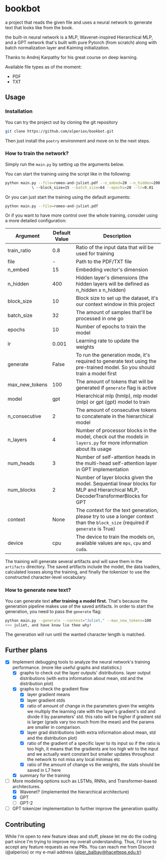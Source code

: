 # bookbot

a project that reads the given file and uses a neural network to generate text that looks like from the book.

the built-in neural network is a MLP, Wavenet-inspired Hierarchical MLP, and a GPT network that's built with pure Pytorch (from scratch) along with batch normalization layer and Kaiming initialization.

Thanks to Andrej Karpathy for his great course on deep learning.

Available file types as of the moment:

- PDF
- TXT

## Usage

### Installation

You can try the project out by cloning the git repository

```bash
git clone https://github.com/alperiox/bookbot.git
```

Then just install the `poetry` environment and move on to the next steps.

### How to train the network?

Simply run the `main.py` by setting up the arguments below.

You can start the training using the script like in the following:

```bash
python main.py --file=romeo-and-juliet.pdf --n_embed=20 --n_hidden=200 
            \ --block_size=15 --batch_size=64 --epochs=20 --lr=0.01
```

Or you can just start the training using the default arguments:

```bash
python main.py --file=romeo-and-juliet.pdf
```

Or if you want to have more control over the whole training, consider using a more detailed configuration:

| Argument | Default Value | Description |
|----------|---------------|-------------|
| train_ratio | 0.8 | Ratio of the input data that will be used for training |
| file | - | Path to the PDF/TXT file |
| n_embed | 15 | Embedding vector's dimension |
| n_hidden | 400 | Hidden layer's dimensions (the hidden layers will be defined as n_hidden x n_hidden) |
| block_size | 10 | Block size to set up the dataset, it's our context window in this project |
| batch_size | 32 | The amount of samples that'll be processed in one go |
| epochs | 10 | Number of epochs to train the model |
| lr | 0.001 | Learning rate to update the weights |
| generate | False | To run the generation mode, it's required to generate text using the pre-trained model. So you should train a model first |
| max_new_tokens | 100 | The amount of tokens that will be generated if `generate` flag is active |
| model | gpt | Hierarchical mlp (hmlp), mlp model (mlp) or gpt (gpt) model to train |
| n_consecutive | 2 | The amount of consecutive tokens to concatenate in the hierarchical model |
| n_layers | 4 | Number of processor blocks in the model, check out the models in `layers.py` for more information about its usage |
| num_heads | 3 | Number of self-attention heads in the multi-head self-attention layer in GPT implementation |
| num_blocks | 2 | Number of layer blocks given the model. Sequential linear blocks for MLP and Hierarchical MLP, DecoderTransformerBlocks for GPT |
| context | None | The context for the text generation, please try to use a longer context than the `block_size` (required if `generate` is True) |
| device | cpu | The device to train the models on, available values are `mps`, `cpu` and `cuda`. |

The training will generate several artifacts and will save them in the `artifacts` directory. The saved artifacts include the model, the data loaders, calculated losses along the training, and finally the tokenizer to use the constructed character-level vocabulary.

### How to generate new text?

You can generate text __after training a model first.__ That's because the generation pipeline makes use of the saved artifacts. In order to start the generation, you need to pass the `generate` flag:

```bash
python main.py --generate --context="Juliet," --max_new_tokens=100
>>> juliet, and have know lie thee why!
```

The generation will run until the wanted character length is matched.

## Further plans

- [x] Implement debugging tools to analyze the neural network's training performance. (more like useful graphs and statistics.)
  - [x] graphs to check out the layer outputs' distributions.
        layer output distributions (with extra information about mean, std and the distribution plot)
  - [x] graphs to check the gradient flow
    - [x] layer gradient means
    - [x] layer gradient stds
    - [x] ratio of amount of change in the parameters given the weights
          we multiply the learning rate with the layer's gradient's std and divide it by
          parameters' std. this ratio will be higher if gradient std is larger (grads vary too much from the mean)
          and the params are smaller in comparison.
    - [x] layer grad distributions (with extra information about mean, std and the distribution plot)
    - [x] ratio of the gradient of a specific layer to its input
          so if the ratio is too high, it means that the gradients are too high wtr to the input
          and we actually want constant but smaller updates throughout the network to not miss any local minimas etc
    - [x] ratio of the amount of change vs the weights, the stats should be saved in L7 here
  - [x] summary for the training
- [ ] More modeling options such as LSTMs, RNNs, and Transformer-based architectures.
  - [x] Wavenet? (implemented the hierarchical architecture)
  - [x] GPT
  - [ ] GPT-2
- [ ] GPT tokenizer implementation to further improve the generation quality.

## Contributing

While I'm open to new feature ideas and stuff, please let me do the coding part since I'm trying to improve my overall understanding. Thus, I'd love to accept any feature requests as new PRs. You can reach me from Discord (@alperiox) or my e-mail address (<alper_balbay@hacettepe.edu.tr>)

